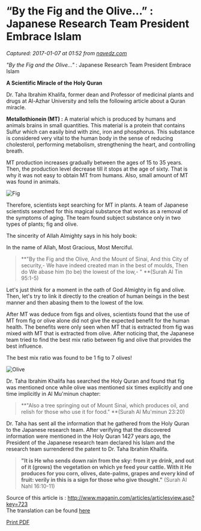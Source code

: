 # “By the Fig and the Olive…” : Japanese Research Team President Embrace Islam

_Captured: 2017-01-07 at 01:52 from [navedz.com](http://navedz.com/by-the-fig-and-the-olive-japanese-research-team-president-embrace-islam/)_

_"By the Fig and the Olive…"_ : Japanese Research Team President Embrace Islam

**A Scientific Miracle of the Holy Quran**

Dr. Taha Ibrahim Khalifa, former dean and Professor of medicinal plants and drugs at Al-Azhar University and tells the following article about a Quran miracle.

**Metallothionein (MT) :** A material which is produced by humans and animals brains in small quantities. This material is a protein that contains Sulfur which can easily bind with zinc, iron and phosphorus. This substance is considered very vital to the human body in the sense of reducing cholesterol, performing metabolism, strengthening the heart, and controlling breath.

MT production increases gradually between the ages of 15 to 35 years. Then, the production level decrease till it stops at the age of sixty. That is why it was not easy to obtain MT from humans. Also, small amount of MT was found in animals.

![Fig](http://navedz.com/wp-content/uploads/2009/06/fig1-300x291.jpg)

Therefore, scientists kept searching for MT in plants. A team of Japanese scientists searched for this magical substance that works as a removal of the symptoms of aging. The team found subject substance only in two types of plants; fig and olive.

The sincerity of Allah Almighty says in his holy book:

In the name of Allah, Most Gracious, Most Merciful.

> **"By the Fig and the Olive, And the Mount of Sinai, And this City of security,- We have indeed created man in the best of moulds, Then do We abase him (to be) the lowest of the low,- " **(Surah Al Tin 95:1-5)

Let's just think for a moment in the oath of God Almighty in fig and olive. Then, let's try to link it directly to the creation of human beings in the best manner and then abasing them to the lowest of the low.

After MT was deduce from figs and olives, scientists found that the use of MT from fig or olive alone did not give the expected benefit for the human health. The benefits were only seen when MT that is extracted from fig was mixed with MT that is extracted from olive. After noticing that, the Japanese team tried to find the best mix ratio between fig and olive that provides the best influence.

The best mix ratio was found to be 1 fig to 7 olives!

![Olive](http://navedz.com/wp-content/uploads/2009/06/olive-220x300.jpg)

Dr. Taha Ibrahim Khalifa has searched the Holy Quran and found that fig was mentioned once while olive was mentioned six times explicitly and one time implicitly in Al Mu'minun chapter:

> **"Also a tree springing out of Mount Sinai, which produces oil, and relish for those who use it for food." **(Surah Al Mu'minun 23:20)

Dr. Taha has sent all the information that he gathered from the Holy Quran to the Japanese research team. After verifying that the discovered information were mentioned in the Holy Quran 1427 years ago, the President of the Japanese research team declared his Islam and the research team surrendered the patent to Dr. Taha Ibrahim Khalifa.

> **"It is He who sends down rain from the sky: from it ye drink, and out of it (grows) the vegetation on which ye feed your cattle. With it He produces for you corn, olives, date-palms, grapes and every kind of fruit: verily in this is a sign for those who give thought."** (Surah Al Nahl 16:10-11)

Source of this article is : <http://www.maganin.com/articles/articlesview.asp?key=723>  
The translation can be found [here](http://74.125.153.132/translate_c?hl=en&sl=ar&u=http://www.maganin.com/articles/articlesview.asp%3Fkey%3D723&prev=/search%3Fq%3DTaha%2BIbrahim%2BKhalifa%2Bfig%2Bolive%26hl%3Den%26client%3Dopera%26rls%3Den%26hs%3DfWL&rurl=translate.google.com&usg=ALkJrhgFnLUMWyAub-tTgL2fybwfxrqxSw)

[Print PDF](http://navedz.com/by-the-fig-and-the-olive-japanese-research-team-president-embrace-islam/)
